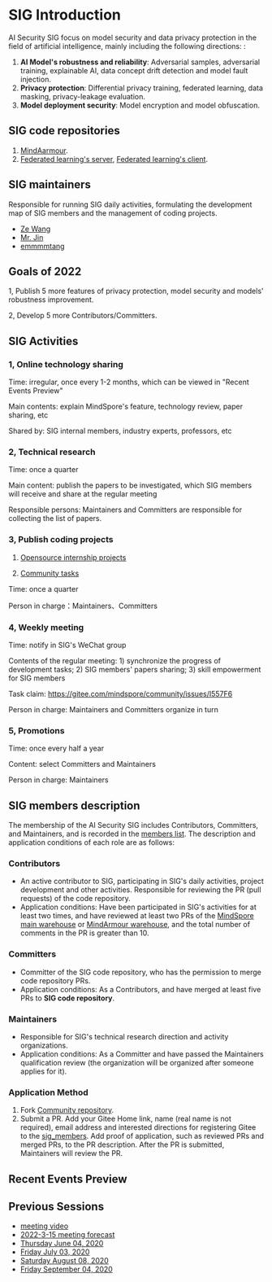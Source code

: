 # SIG Introduction

AI Security SIG focus on model security and data privacy protection in the field of artificial intelligence, mainly including the following directions:
:

1. **AI Model's robustness and reliability**: Adversarial samples, adversarial training, explainable AI, data concept drift detection and model fault injection.
2. **Privacy protection**: Differential privacy training, federated learning, data masking, privacy-leakage evaluation.
3. **Model deployment security**: Model encryption and model obfuscation.

## SIG code repositories

1. [MindAarmour](https://gitee.com/mindspore/mindarmour).
2. [Federated learning's server](https://gitee.com/mindspore/mindspore/tree/master/mindspore/ccsrc/fl), [Federated learning's client](https://gitee.com/mindspore/mindspore/tree/master/mindspore/lite/java/java/fl_client/src/main/java/com/mindspore/flclient).

## SIG maintainers

Responsible for running SIG daily activities, formulating the development map of SIG members and the management of coding projects.

* [Ze Wang](https://gitee.com/randywangze)
* [Mr. Jin](https://gitee.com/jxlang910)
* [emmmmtang](https://gitee.com/emmmmtang)

## Goals of 2022

1, Publish 5 more features of privacy protection, model security and models' robustness improvement.

2, Develop 5 more Contributors/Committers.

## SIG Activities

### 1, Online technology sharing

Time: irregular, once every 1-2 months, which can be viewed in "Recent Events Preview"

Main contents: explain MindSpore's feature, technology review, paper sharing, etc

Shared by: SIG internal members, industry experts, professors, etc

### 2, Technical research

Time: once a quarter

Main content: publish the papers to be investigated, which SIG members will receive and share at the regular meeting

Responsible persons: Maintainers and Committers are responsible for collecting the list of papers.

### 3, Publish coding projects

1) [Opensource internship projects](https://gitee.com/mindspore/community/issues/I557F6)

2) [Community tasks](https://gitee.com/mindspore/community/issues/I4YQNG?from=project-issue)

Time: once a quarter

Person in charge：Maintainers、Committers

### 4, Weekly meeting

Time: notify in SIG's WeChat group

Contents of the regular meeting: 1) synchronize the progress of development tasks; 2) SIG members' papers sharing; 3) skill empowerment for SIG members

Task claim: https://gitee.com/mindspore/community/issues/I557F6

Person in charge: Maintainers and Committers organize in turn

### 5, Promotions

Time: once every half a year

Content: select Committers and Maintainers

Person in charge: Maintainers

## SIG members description

The membership of the AI Security SIG includes Contributors, Committers, and Maintainers, and is recorded in the [members list](./sig_members.yaml). The description and application conditions of each role are as follows:

### Contributors

* An active contributor to SIG, participating in SIG's daily activities, project development and other activities. Responsible for reviewing the PR (pull requests) of the code repository.
* Application conditions: Have been participated in SIG's activities for at least two times, and have reviewed at least two PRs of the [MindSpore main warehouse](https://gitee.com/mindspore/mindspore/pulls) or [MindArmour warehouse](https://gitee.com/mindspore/mindarmour/pulls), and the total number of comments in the PR is greater than 10.

### Committers

* Committer of the SIG code repository, who has the permission to merge code repository PRs.
* Application conditions: As a Contributors, and have merged at least five PRs to **SIG code repository**.

### Maintainers

* Responsible for SIG's technical research direction and activity organizations.
* Application conditions: As a Committer and have passed the Maintainers qualification review (the organization will be organized after someone applies for it).

### Application Method

1. Fork [Community repository](https://gitee.com/mindspore/community).
2. Submit a PR. Add your Gitee Home link, name (real name is not required), email address and interested directions for registering Gitee to the [sig_members](./sig_members.yaml). Add proof of application, such as reviewed PRs and merged PRs, to the PR description. After the PR is submitted, Maintainers will review the PR.

## Recent Events Preview

## Previous Sessions

* [meeting video](https://www.bilibili.com/video/BV14g411V7nZ?spm_id_from=333.999.0.0)
* [2022-3-15 meeting forecast](https://mp.weixin.qq.com/s/NCw-kdQiTGXhH1BNrPiFkQ)
* [Thursday June 04, 2020](./meetings/001-20200604.md)
* [Friday July 03, 2020](./meetings/002-20200703.md)
* [Saturday August 08, 2020](./meetings/003-20200808.md)
* [Friday September 04, 2020](./meetings/004-20200904.md)
